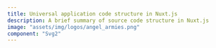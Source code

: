 ```yaml
---
title: Universal application code structure in Nuxt.js
description: A brief summary of source code structure in Nuxt.js
image: "assets/img/logos/angel_armies.png"
component: "Svg2"
---
```

